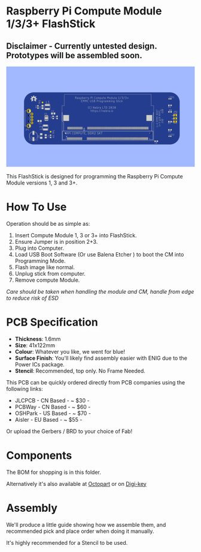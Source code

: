 # Raspberry Pi Compute Module 1/3/3+ FlashStick

## Disclaimer - Currently untested design. Prototypes will be assembled soon.

![Compute Module 1/3/3+ FlashStick](https://raw.githubusercontent.com/NebraLtd/FlashStick/main/Raspberry%20Pi%20Compute%20Module%203/render-1.png)

This FlashStick is designed for programming the Raspberry Pi Compute Module versions 1, 3 and 3+.

# How To Use

Operation should be as simple as:

1. Insert Compute Module 1, 3 or 3+ into FlashStick.
2. Ensure Jumper is in position 2+3.
3. Plug into Computer.
4. Load USB Boot Software (Or use Balena Etcher
) to boot the CM into Programming Mode.
5. Flash image like normal.
6. Unplug stick from computer.
7. Remove compute Module.

*Care should be taken when handling the module and CM, handle from edge to reduce risk of ESD*

# PCB Specification

* **Thickness**: 1.6mm
* **Size**: 41x122mm
* **Colour**: Whatever you like, we went for blue!
* **Surface Finish**: You'll likely find assembly easier with ENIG due to the Power ICs package.
* **Stencil**: Recommended, top only. No Frame Needed.

This PCB can be quickly ordered directly from PCB companies using the following links:
* JLCPCB - CN Based - ~ $30 -
* PCBWay - CN Based - ~ $60 -
* OSHPark - US Based - ~ $70 -
* Aisler - EU Based - ~ $55 -

Or upload the Gerbers / BRD to your choice of Fab!

# Components

The BOM for shopping is in this folder.

Alternatively it's also available at [Octopart](https://octopart.com/bom-tool/03ZTTnCO) or on [Digi-key](https://www.digikey.com/short/zvwpn0)

# Assembly

We'll produce a little guide showing how we assemble them, and recommended pick and place order when doing it manually.

It's highly recommended for a Stencil to be used.
